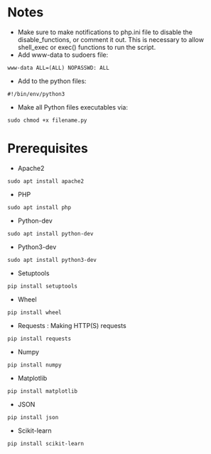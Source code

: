 # Notes
* Make sure to make notifications to php.ini file to disable the disable_functions, or comment it out.
This is necessary to allow shell_exec or exec() functions to run the script.
* Add www-data to sudoers file:
```
www-data ALL=(ALL) NOPASSWD: ALL
```
* Add to the python files:
```
#!/bin/env/python3
```
* Make all Python files executables via:
```
sudo chmod +x filename.py
```

# Prerequisites
* Apache2
```
sudo apt install apache2
```
* PHP
```
sudo apt install php
```
* Python-dev
```
sudo apt install python-dev
```
* Python3-dev
```
sudo apt install python3-dev
```
* Setuptools
```
pip install setuptools
```
* Wheel
```
pip install wheel
```
* Requests : Making HTTP(S) requests
```
pip install requests
```
* Numpy
```
pip install numpy
```
* Matplotlib
```
pip install matplotlib
```
* JSON
```
pip install json
```
* Scikit-learn
```
pip install scikit-learn
```
